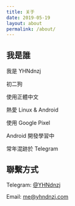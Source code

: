 ```yaml
---
title: 关于
date: 2019-05-19
layout: about
permalink: /about/
---
```


## 我是誰

我是 YHNdnzj

初二狗

使用正體中文

熱愛 Linux & Android

使用 Google Pixel

Android 開發學習中

常年混跡於 Telegram

## 聯繫方式

Telegram: [@YHNdnzj](https://t.me/YHNdnzj)

Email: me@yhndnzj.com
